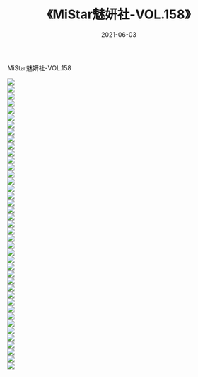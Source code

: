 ﻿---
layout: post
title:  《MiStar魅妍社-VOL.158》
date:   2021-06-03
img: http://img.660000.xyz/Sharelink/网络美图/2021/MiStar魅妍社-VOL.158/000.jpg
categories: [美女, 清纯, 唯美]
---

MiStar魅妍社-VOL.158

  ![](http://img.660000.xyz/Sharelink/网络美图/2021/MiStar魅妍社-VOL.158/001.jpg) <br> ![](http://img.660000.xyz/Sharelink/网络美图/2021/MiStar魅妍社-VOL.158/002.jpg) <br> ![](http://img.660000.xyz/Sharelink/网络美图/2021/MiStar魅妍社-VOL.158/003.jpg) <br> ![](http://img.660000.xyz/Sharelink/网络美图/2021/MiStar魅妍社-VOL.158/004.jpg) <br> ![](http://img.660000.xyz/Sharelink/网络美图/2021/MiStar魅妍社-VOL.158/005.jpg) <br> ![](http://img.660000.xyz/Sharelink/网络美图/2021/MiStar魅妍社-VOL.158/006.jpg) <br> ![](http://img.660000.xyz/Sharelink/网络美图/2021/MiStar魅妍社-VOL.158/007.jpg) <br> ![](http://img.660000.xyz/Sharelink/网络美图/2021/MiStar魅妍社-VOL.158/008.jpg) <br> ![](http://img.660000.xyz/Sharelink/网络美图/2021/MiStar魅妍社-VOL.158/009.jpg) <br> ![](http://img.660000.xyz/Sharelink/网络美图/2021/MiStar魅妍社-VOL.158/010.jpg) <br> ![](http://img.660000.xyz/Sharelink/网络美图/2021/MiStar魅妍社-VOL.158/011.jpg) <br> ![](http://img.660000.xyz/Sharelink/网络美图/2021/MiStar魅妍社-VOL.158/012.jpg) <br> ![](http://img.660000.xyz/Sharelink/网络美图/2021/MiStar魅妍社-VOL.158/013.jpg) <br> ![](http://img.660000.xyz/Sharelink/网络美图/2021/MiStar魅妍社-VOL.158/014.jpg) <br> ![](http://img.660000.xyz/Sharelink/网络美图/2021/MiStar魅妍社-VOL.158/015.jpg) <br> ![](http://img.660000.xyz/Sharelink/网络美图/2021/MiStar魅妍社-VOL.158/016.jpg) <br> ![](http://img.660000.xyz/Sharelink/网络美图/2021/MiStar魅妍社-VOL.158/017.jpg) <br> ![](http://img.660000.xyz/Sharelink/网络美图/2021/MiStar魅妍社-VOL.158/018.jpg) <br> ![](http://img.660000.xyz/Sharelink/网络美图/2021/MiStar魅妍社-VOL.158/019.jpg) <br> ![](http://img.660000.xyz/Sharelink/网络美图/2021/MiStar魅妍社-VOL.158/020.jpg) <br> ![](http://img.660000.xyz/Sharelink/网络美图/2021/MiStar魅妍社-VOL.158/021.jpg) <br> ![](http://img.660000.xyz/Sharelink/网络美图/2021/MiStar魅妍社-VOL.158/022.jpg) <br> ![](http://img.660000.xyz/Sharelink/网络美图/2021/MiStar魅妍社-VOL.158/023.jpg) <br> ![](http://img.660000.xyz/Sharelink/网络美图/2021/MiStar魅妍社-VOL.158/024.jpg) <br> ![](http://img.660000.xyz/Sharelink/网络美图/2021/MiStar魅妍社-VOL.158/025.jpg) <br> ![](http://img.660000.xyz/Sharelink/网络美图/2021/MiStar魅妍社-VOL.158/026.jpg) <br> ![](http://img.660000.xyz/Sharelink/网络美图/2021/MiStar魅妍社-VOL.158/027.jpg) <br> ![](http://img.660000.xyz/Sharelink/网络美图/2021/MiStar魅妍社-VOL.158/028.jpg) <br> ![](http://img.660000.xyz/Sharelink/网络美图/2021/MiStar魅妍社-VOL.158/029.jpg) <br> ![](http://img.660000.xyz/Sharelink/网络美图/2021/MiStar魅妍社-VOL.158/030.jpg) <br> ![](http://img.660000.xyz/Sharelink/网络美图/2021/MiStar魅妍社-VOL.158/031.jpg) <br> ![](http://img.660000.xyz/Sharelink/网络美图/2021/MiStar魅妍社-VOL.158/032.jpg) <br> ![](http://img.660000.xyz/Sharelink/网络美图/2021/MiStar魅妍社-VOL.158/033.jpg) <br> ![](http://img.660000.xyz/Sharelink/网络美图/2021/MiStar魅妍社-VOL.158/034.jpg) <br> ![](http://img.660000.xyz/Sharelink/网络美图/2021/MiStar魅妍社-VOL.158/035.jpg) <br> ![](http://img.660000.xyz/Sharelink/网络美图/2021/MiStar魅妍社-VOL.158/036.jpg) <br> ![](http://img.660000.xyz/Sharelink/网络美图/2021/MiStar魅妍社-VOL.158/037.jpg) <br> ![](http://img.660000.xyz/Sharelink/网络美图/2021/MiStar魅妍社-VOL.158/038.jpg) <br> ![](http://img.660000.xyz/Sharelink/网络美图/2021/MiStar魅妍社-VOL.158/039.jpg) <br> ![](http://img.660000.xyz/Sharelink/网络美图/2021/MiStar魅妍社-VOL.158/040.jpg) <br> ![](http://img.660000.xyz/Sharelink/网络美图/2021/MiStar魅妍社-VOL.158/041.jpg) <br>